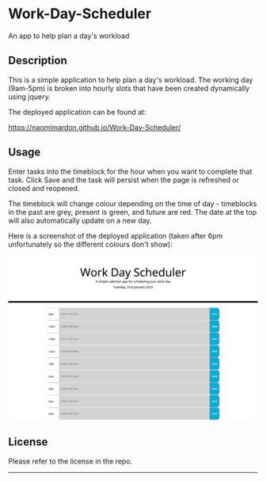 # Work-Day-Scheduler
An app to help plan a day's workload

## Description 

This is a simple application to help plan a day's workload. The working day (9am-5pm) is broken into hourly slots that have been created dynamically using jquery.

The deployed application can be found at:

https://naomimardon.github.io/Work-Day-Scheduler/

## Usage

Enter tasks into the timeblock for the hour when you want to complete that task. Click Save and the task will persist when the page is refreshed or closed and reopened.

The timeblock will change colour depending on the time of day - timeblocks in the past are grey, present is green, and future are red. The date at the top will also automatically update on a new day.

Here is a screenshot of the deployed application (taken after 6pm unfortunately so the different colours don't show):

![Screenshot of Naomi Mardon's Work Day Scheduler](./assets/screenshot/Screenshot_Work_Day_Scheduler.png)

## License

Please refer to the license in the repo.


---